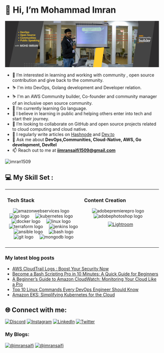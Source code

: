 # 👋 Hi, I’m Mohammad Imran

![](https://github.com/imran1509/imran1509/blob/main/new%20speaker%20banner.png)



- 👀 I’m interested in learning and working with community , open source contribution and give back to the community.
- :skier: I'm into DevOps, Golang development and Developer relation.
- :skier: I'm an AWS Community builder, Co-founder and community manager of an inclusive open source community.
- 🌱 I’m currently learning Go language.
- 🌱 I believe in learning in public and helping others enter into tech and start their journey.
- 💞️ I’m looking to collaborate on GitHub and open source projects related to cloud computing and cloud native.
- 📝 I regularly write articles on [Hashnode](https://imransaifi.hashnode.dev/) and [Dev.to](https://dev.to/imransaifi)
- 💬 Ask me about **DevOps,Communities, Cloud-Native, AWS, Go development, DevRel**
- 📫 Reach out to me at **iimransaifi1509@gmail.com**

<p align="left"> <img src="https://komarev.com/ghpvc/?username=imran1509&label=Profile%20views&color=0e75b6&style=flat" alt="imran1509" /> </p>

## 💻 My Skill Set :  
<table><tr><td valign="top" width="33%">



###     Tech Stack  
<div align="center">
  <img src="https://skillicons.dev/icons?i=aws" height="40" alt="amazonwebservices logo"  />
  <img width="12" />
  <img src="https://cdn.jsdelivr.net/gh/devicons/devicon/icons/go/go-original.svg" height="40" alt="go logo"  />
  <img width="12" />
  <img src="https://skillicons.dev/icons?i=kubernetes" height="40" alt="kubernetes logo"  />
  <img width="12" />
  <img src="https://cdn.simpleicons.org/docker/2496ED" height="40" alt="docker logo"  />
  <img width="12" />
  <img src="https://cdn.jsdelivr.net/gh/devicons/devicon/icons/linux/linux-original.svg" height="40" alt="linux logo"  />
  <img width="12" />
  <img src="https://cdn.jsdelivr.net/gh/devicons/devicon/icons/terraform/terraform-original.svg" height="40" alt="terraform logo"  />
  <img width="12" />
  <img src="https://skillicons.dev/icons?i=jenkins" height="40" alt="jenkins logo"  />
  <img width="12" />
  <img src="https://cdn.jsdelivr.net/gh/devicons/devicon/icons/ansible/ansible-original.svg" height="40" alt="ansible logo"  />
  <img width="12" />
  <img src="https://skillicons.dev/icons?i=bash" height="40" alt="bash logo"  />
  <img width="12" />
  <img src="https://cdn.jsdelivr.net/gh/devicons/devicon/icons/git/git-original.svg" height="40" alt="git logo"  />
  <img width="12" />
  <img src="https://skillicons.dev/icons?i=mongodb" height="40" alt="mongodb logo"  />
</div>

###

</td><td valign="top" width="33%">



### Content Creation  
<div align="center">  
<img src="https://skillicons.dev/icons?i=pr" height="40" alt="adobepremierepro logo"  />
<img width="12" />
<img src="https://skillicons.dev/icons?i=ps" height="40" alt="adobephotoshop logo"  />
<img width="12" />
<a href="https://www.adobe.com/products/photoshop-lightroom.html" target="_blank"><img style="margin: 10px" src="https://profilinator.rishav.dev/skills-assets/lightroom.png" alt="Lightroom" height="40" /></a>  
</div>



</td></tr></table>

### My latest blog posts
<!-- BLOG-POST-LIST:START -->
- [AWS CloudTrail Logs : Boost Your Security Now](https://dev.to/aws-builders/aws-cloudtrail-logs-boost-your-security-now-5fnh)
- [Become a Bash Scripting Pro in 10 Minutes: A Quick Guide for Beginners](https://dev.to/imransaifi/become-a-bash-scripting-pro-in-10-minutes-a-quick-guide-for-beginners-4684)
- [A Beginner’s Guide to Amazon CloudWatch: Monitoring Your Cloud Like a Pro](https://dev.to/aws-builders/a-beginners-guide-to-amazon-cloudwatch-monitoring-your-cloud-like-a-pro-3aje)
- [Top 10 Linux Commands Every DevOps Engineer Should Know](https://dev.to/imransaifi/top-10-linux-commands-every-devops-engineer-should-know-df8)
- [Amazon EKS: Simplifying Kubernetes for the Cloud](https://dev.to/aws-builders/amazon-eks-simplifying-kubernetes-for-the-cloud-3keo)
<!-- BLOG-POST-LIST:END -->

## 🌐 Connect with me:
[![Discord](https://img.shields.io/badge/Discord-%237289DA.svg?logo=discord&logoColor=white)](https://discord.gg/FRggXmHnfx) [![Instagram](https://img.shields.io/badge/Instagram-%23E4405F.svg?logo=Instagram&logoColor=white)](https://instagram.com/codenameimmy.dev) [![LinkedIn](https://img.shields.io/badge/LinkedIn-%230077B5.svg?logo=linkedin&logoColor=white)](https://linkedin.com/in/mohdimran1995) [![Twitter](https://img.shields.io/badge/Twitter-%231DA1F2.svg?logo=Twitter&logoColor=white)](https://twitter.com/codenameimmy) 

<h3 align="left">My Blogs:</h3>
<p align="left">
<a href="https://dev.to/@imransaifi" target="blank"><img align="center" src="https://raw.githubusercontent.com/rahuldkjain/github-profile-readme-generator/master/src/images/icons/Social/devto.svg" alt="@imransaifi" height="30" width="40" /></a>
<a href="https://hashnode.com/@imransaifi" target="blank"><img align="center" src="https://raw.githubusercontent.com/rahuldkjain/github-profile-readme-generator/master/src/images/icons/Social/hashnode.svg" alt="@imransaifi" height="30" width="40" /></a>


<br/>  


<!---
imran1509/imran1509 is a ✨ special ✨ repository because its `README.md` (this file) appears on your GitHub profile.
You can click the Preview link to take a look at your changes.
--->
